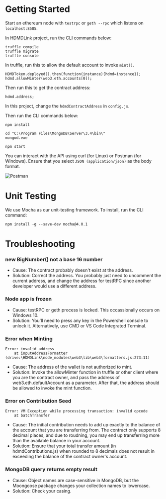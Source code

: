 # Getting Started

Start an ethereum node with ```testrpc``` or ```geth --rpc``` which listens on ```localhost:8585```.

In HDMDLink project, run the CLI commands below:
```
truffle compile
truffle migrate
truffle console
```

In truffle, run this to allow the default account to invoke `mint()`.
```
HDMDToken.deployed().then(function(instance){hdmd=instance});
hdmd.allowMinter(web3.eth.accounts[0]);
```

Then run this to get the contract address:
```
hdmd.address;
```

In this project, change the `hdmdContractAddress` in `config.js`.

Then run the CLI commands below:

```
npm install

cd "C:\Program Files\MongoDB\Server\3.4\bin\"
mongod.exe

npm start
```
You can interact with the API using curl (for Linux) or Postman (for Windows). Ensure that you select `JSON (application/json)` as the body format.

![Postman](https://i.imgur.com/pbCjsUK.png)

# Unit Testing

We use Mocha as our unit-testing framework. To install, run the CLI command:
```
npm install -g --save-dev mocha@4.0.1
```

# Troubleshooting

### new BigNumber() not a base 16 number

* Cause: The contract probably doesn't exist at the address.
* Solution: Correct the address. You probably just need to uncomment the current address, and change the address for testRPC since another developer would use a different address.

### Node app is frozen

* Cause: testRPC or geth process is locked. This occassionally occurs on Windows 10.
* Solution: You'll need to press any key in the Powershell console to unlock it. Alternatively, use CMD or VS Code Integrated Terminal.

### Error when Minting

```
Error: invalid address
    at inputAddressFormatter (drive:\HDMDLink\node_modules\web3\lib\web3\formatters.js:273:11)
```
* Cause: The address of the wallet is not authorized to mint.
* Solution: Invoke the allowMinter function in truffle or other client where you are the contract owner, and pass the address of web3.eth.defaultAccount as a parameter. After that, the address should be allowed to invoke the mint function.

### Error on Contribution Seed
```
Error: VM Exception while processing transaction: invalid opcode
    at batchTransfer
```
* Cause: The initial contribution needs to add up exactly to the balance of the account that you are transferring from. The contract only supports 8 decimal places, and due to roudning, you may end up transferring more than the available balance in your account.
* Solution: Ensure that your total transfer amount (in hdmdContributions.js) when rounded to 8 decimals does not result in exceeding the balance of the contract owner's account.

### MongoDB query returns empty result

* Cause: Object names are case-sensitive in MongoDB, but the Moongoose package changes your collection names to lowercase.
* Solution: Check your casing.